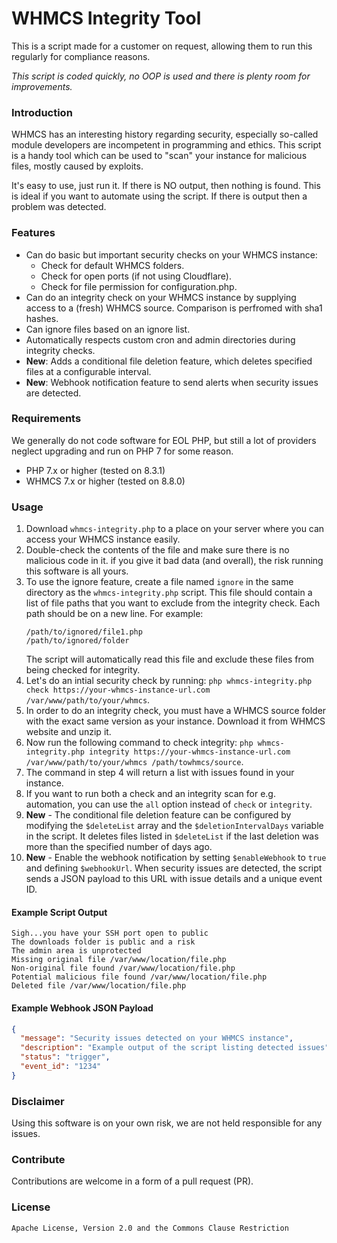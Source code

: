 # WHMCS Integrity Tool
This is a script made for a customer on request, allowing them to run this regularly for compliance reasons. 

*This script is coded quickly, no OOP is used and there is plenty room for improvements.*

### Introduction
WHMCS has an interesting history regarding security, especially so-called module developers are incompetent in programming and ethics. This script is a handy tool which can be used to "scan" your instance for malicious files, mostly caused by exploits.

It's easy to use, just run it. If there is NO output, then nothing is found. This is ideal if you want to automate using the script. If there is output then a problem was detected.

### Features
- Can do basic but important security checks on your WHMCS instance:
    - Check for default WHMCS folders.
    - Check for open ports (if not using Cloudflare).
    - Check for file permission for configuration.php.
- Can do an integrity check on your WHMCS instance by supplying access to a (fresh) WHMCS source. Comparison is perfromed with sha1 hashes.
- Can ignore files based on an ignore list.
- Automatically respects custom cron and admin directories during integrity checks.
- **New**: Adds a conditional file deletion feature, which deletes specified files at a configurable interval.
- **New**: Webhook notification feature to send alerts when security issues are detected.

### Requirements
We generally do not code software for EOL PHP, but still a lot of providers neglect upgrading and run on PHP 7 for some reason.
- PHP 7.x or higher (tested on 8.3.1)
- WHMCS 7.x or higher (tested on 8.8.0)

### Usage
1. Download `whmcs-integrity.php` to a place on your server where you can access your WHMCS instance easily.
2. Double-check the contents of the file and make sure there is no malicious code in it. if you give it bad data (and overall), the risk running this software is all yours.
3. To use the ignore feature, create a file named `ignore` in the same directory as the `whmcs-integrity.php` script. This file should contain a list of file paths that you want to exclude from the integrity check. Each path should be on a new line. For example:
    ```
    /path/to/ignored/file1.php
    /path/to/ignored/folder
    ```
    The script will automatically read this file and exclude these files from being checked for integrity.
4. Let's do an intial security check by running: `php whmcs-integrity.php check https://your-whmcs-instance-url.com /var/www/path/to/your/whmcs`.
5. In order to do an integrity check, you must have a WHMCS source folder with the exact same version as your instance. Download it from WHMCS website and unzip it.
6. Now run the following command to check integrity: `php whmcs-integrity.php integrity https://your-whmcs-instance-url.com /var/www/path/to/your/whmcs /path/towhmcs/source`.
7. The command in step 4 will return a list with issues found in your instance.
8. If you want to run both a check and an integrity scan for e.g. automation, you can use the `all` option instead of `check` or `integrity`.
9. **New** - The conditional file deletion feature can be configured by modifying the `$deleteList` array and the `$deletionIntervalDays` variable in the script. It deletes files listed in `$deleteList` if the last deletion was more than the specified number of days ago.
10. **New** - Enable the webhook notification by setting `$enableWebhook` to `true` and defining `$webhookUrl`. When security issues are detected, the script sends a JSON payload to this URL with issue details and a unique event ID.

#### Example Script Output
```
Sigh...you have your SSH port open to public
The downloads folder is public and a risk
The admin area is unprotected
Missing original file /var/www/location/file.php
Non-original file found /var/www/location/file.php
Potential malicious file found /var/www/location/file.php
Deleted file /var/www/location/file.php
```

#### Example Webhook JSON Payload
```json
{
  "message": "Security issues detected on your WHMCS instance",
  "description": "Example output of the script listing detected issues",
  "status": "trigger",
  "event_id": "1234"
}
```

### Disclaimer
Using this software is on your own risk, we are not held responsible for any issues.

### Contribute
Contributions are welcome in a form of a pull request (PR).

### License
```Apache License, Version 2.0 and the Commons Clause Restriction```
